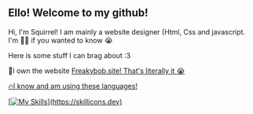 ## Ello! Welcome to my github!
Hi, I'm Squirrel! I am mainly a website designer (Html, Css and javascript. I'm 🏳️‍🌈 if you wanted to know :sob: 

Here is some stuff I can brag about :3 

🧽I own the website <a href="https://github.com/5quirre1/Freakybob.site">Freakybob.site!
That's literally it :sob:

🔥I know and am using these languages!

[![My Skills](https://skillicons.dev/icons?i=html,css,js,)](https://skillicons.dev)
